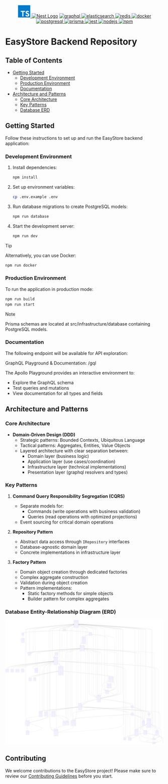 <p align="center">
<a href="https://www.typescriptlang.org/" target="_blank" rel="noreferrer">
    <img src="https://raw.githubusercontent.com/devicons/devicon/master/icons/typescript/typescript-original.svg" alt="typescript" width="40" height="40"/>
  </a>
  <a href="http://nestjs.com/" target="blank"><img src="https://nestjs.com/img/logo-small.svg" width="40" alt="Nest Logo" /></a>
  <a href="https://graphql.org/" target="_blank" rel="noreferrer">
    <img src="https://www.vectorlogo.zone/logos/graphql/graphql-icon.svg" alt="graphql" width="40" height="40"/>
  </a> 
  <a href="https://www.elastic.co/" target="_blank" rel="noreferrer">
    <img src="https://www.vectorlogo.zone/logos/elastic/elastic-icon.svg" alt="elasticsearch" width="40" height="40"/>
  </a>
  <a href="https://redis.io/" target="_blank" rel="noreferrer">
    <img src="https://raw.githubusercontent.com/gilbarbara/logos/92bb74e98bca1ea1ad794442676ebc4e75038adc/logos/redis.svg" alt="redis" width="40" height="40"/>
  </a>
  <a href="https://www.docker.com/" target="_blank" rel="noreferrer">
    <img src="https://www.vectorlogo.zone/logos/docker/docker-icon.svg" alt="docker" width="50" height="50"/>
  </a>
  <a href="https://www.postgresql.org/" target="_blank" rel="noreferrer">
    <img src="https://www.vectorlogo.zone/logos/postgresql/postgresql-icon.svg" alt="postgresql" width="40" height="40"/>
  </a>
  <a href="https://www.prisma.io/" target="_blank" rel="noreferrer">
    <img src="https://cdn.worldvectorlogo.com/logos/prisma-3.svg" alt="prisma" width="40" height="40"/>
  </a>
  <a href="https://jestjs.io/" target="_blank" rel="noreferrer">
    <img src="https://www.vectorlogo.zone/logos/jestjsio/jestjsio-icon.svg" alt="jest" width="40" height="40"/>
  </a>
  <a href="https://nodejs.org/en" target="_blank" rel="noreferrer">
    <img src="https://upload.vectorlogo.zone/logos/nodejs/images/eca9ff97-5734-46c4-b8a1-621819eaeaa9.svg" alt="nodejs" width="50" height="50"/>
  </a>
  <a href="https://www.npmjs.com/" target="_blank" rel="noreferrer">
    <img src="https://www.vectorlogo.zone/logos/npmjs/npmjs-ar21.svg" alt="npm" width="60" height="40"/>
  </a> 
</p>

# EasyStore Backend Repository

## Table of Contents

- [Getting Started](#getting-started)
  - [Development Environment](#development-environment)
  - [Production Environment](#production-environment)
  - [Documentation](#documentation)
- [Architecture and Patterns](#architecture-and-patterns)
  - [Core Architecture](#core-architecture)
  - [Key Patterns](#key-patterns)
  - [Database ERD](#database-entity-relationship-diagram-erd)

## Getting Started

Follow these instructions to set up and run the EasyStore backend application:

### Development Environment

1. Install dependencies:

   ```bash
   npm install
   ```

2. Set up environment variables:

   ```bash
   cp .env.example .env
   ```

3. Run database migrations to create PostgreSQL models:

   ```bash
   npm run database
   ```

4. Start the development server:

   ```bash
   npm run dev
   ```

> [!TIP]
> Alternatively, you can use Docker:
>
> ```bash
> npm run docker
> ```

### Production Environment

To run the application in production mode:

```bash
npm run build
npm run start
```

> [!NOTE]
> Prisma schemas are located at src/infrastructure/database containing PostgreSQL models.

### Documentation

The following endpoint will be available for API exploration:

GraphQL Playground & Documentation: /gql

The Apollo Playground provides an interactive environment to:

- Explore the GraphQL schema
- Test queries and mutations
- View documentation for all types and fields

## Architecture and Patterns

### Core Architecture

- **Domain-Driven Design (DDD)**
  - Strategic patterns: Bounded Contexts, Ubiquitous Language
  - Tactical patterns: Aggregates, Entities, Value Objects
  - Layered architecture with clear separation between:
    - Domain layer (business logic)
    - Application layer (use cases/coordination)
    - Infrastructure layer (technical implementations)
    - Presentation layer (graphql resolvers and types)

### Key Patterns

1. **Command Query Responsibility Segregation (CQRS)**
   - Separate models for:
     - Commands (write operations with business validation)
     - Queries (read operations with optimized projections)
   - Event sourcing for critical domain operations

2. **Repository Pattern**
   - Abstract data access through `IRepository` interfaces
   - Database-agnostic domain layer
   - Concrete implementations in infrastructure layer

3. **Factory Pattern**
   - Domain object creation through dedicated factories
   - Complex aggregate construction
   - Validation during object creation
   - Pattern implementations:
     - Static factory methods for simple objects
     - Builder pattern for complex aggregates

### Database Entity-Relationship Diagram (ERD)

<div align="center">
  <img src="src/infrastructure/database/erd.svg" alt="Database ERD"/>
</div>

## Contributing

We welcome contributions to the EasyStore project! Please make sure to review our [Contributing Guidelines](./CONTRIBUTING.md) before you start.
